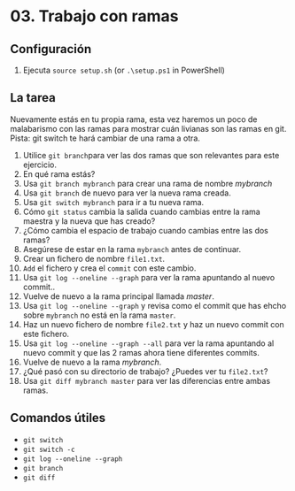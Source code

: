 # 03. Trabajo con ramas

## Configuración

1. Ejecuta `source setup.sh` (or `.\setup.ps1` in PowerShell)

## La tarea

Nuevamente estás en tu propia rama, esta vez haremos un poco de malabarismo con las ramas para mostrar cuán livianas son las ramas en git. 
Pista: git switch te hará cambiar de una rama a otra.

1. Utilice `git branch`para ver las dos ramas que son relevantes para este ejercicio.
2. En qué rama estás?
3. Usa `git branch mybranch` para crear una rama de nombre _mybranch_
4. Usa `git branch` de nuevo para ver la nueva rama creada.
5. Usa `git switch mybranch` para ir a tu nueva rama.
6. Cómo `git status` cambia la salida cuando cambias entre la rama maestra y la nueva que has creado?
7. ¿Cómo cambia el espacio de trabajo cuando cambias entre las dos ramas?
8. Asegúrese de estar en la rama `mybranch` antes de continuar.
9. Crear un fichero de nombre `file1.txt`.
10. `Add` el fichero y crea el `commit` con este cambio.
11. Usa `git log --oneline --graph` para ver la rama apuntando al nuevo commit..
12. Vuelve de nuevo a la rama principal llamada _master_.
13. Usa `git log --oneline --graph` y revisa como el commit que has ehcho sobre `mybranch` no está en la rama `master`.
14. Haz un nuevo fichero de nombre `file2.txt` y haz un nuevo commit con este fichero.
15. Usa `git log --oneline --graph --all` para ver la rama apuntando al nuevo commit y que las 2 ramas ahora tiene diferentes commits.
16. Vuelve de nuevo a la rama  _mybranch_.
17. ¿Qué pasó con su directorio de trabajo? ¿Puedes ver tu `file2.txt`?
18. Usa `git diff mybranch master` para ver las diferencias entre ambas ramas.


## Comandos útiles

- `git switch`
- `git switch -c`
- `git log --oneline --graph`
- `git branch`
- `git diff`
